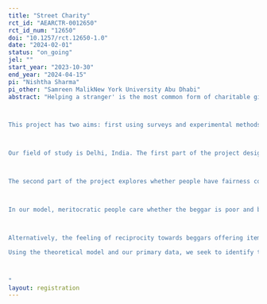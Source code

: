 ```yaml
---
title: "Street Charity"
rct_id: "AEARCTR-0012650"
rct_id_num: "12650"
doi: "10.1257/rct.12650-1.0"
date: "2024-02-01"
status: "on_going"
jel: ""
start_year: "2023-10-30"
end_year: "2024-04-15"
pi: "Nishtha Sharma"
pi_other: "Samreen MalikNew York University Abu Dhabi"
abstract: "Helping a stranger' is the most common form of charitable giving behavior worldwide. Nearly half of the world's adults, or two and a half billion people, have donated to a stranger over the past decade (Charities Aid Foundation, World Giving Index [2019]). Helping a stranger often takes the form of giving to a beggar, a needy person who solicits money in public places. Begging is a global urban phenomenon, and its eradication is an often-cited political agenda. Enforcing policies like banning beggars from public spaces or mandating their removal from such arenas are not sustainable solutions. Effective policies to mitigate beggary necessitate an understanding of the underlying market from both the beggar's and the givers' side. 

This project has two aims: first using surveys and experimental methods we uncover the perceptions and attitudes of givers who donate to beggars; the background, motivations, and behavior of individuals resorting to begging; and the dynamics governing interactions between givers and beggars. The second aim is to understand the role of fairness in informal charitable donations. In particular, we develop a theoretical model and append it with our primary data collected from surveys and experimental methods, the project aims to test whether people have fairness considerations while making charitable decisions towards beggars. 

Our field of study is Delhi, India. The first part of the project design is based on four surveys. The first survey will document interactions between beggars and givers passers-by to measure charitable transfer amounts by beggar type (Interactions Survey). The second survey involves detailed interviews with beggars and includes their preference elicitation using behavioral/experimental games (Beggars Survey). The third survey involves a belief elicitation experiment of the general population to understand the mechanisms underlying the charitable behavior measured in the interactions survey (General Population Survey). Finally, the fourth survey is an observational survey of crowded areas in Delhi and people's meritocracy to study the composition and rate of successful interactions by beggar type in areas with high and low meritocracy (Composition survey).

The second part of the project explores whether people have fairness considerations while making charitable decisions toward beggars. To understand the role of fairness preferences and beliefs in charitable behavior, we exploit a natural variation in begging styles found in most urban areas. In addition to those who only solicit charity (beggars without items), another kind of beggars found on the urban streets is those who offer trivial items such as pens, stickers, and flowers while soliciting charity (beggars with items). We propose and test a novel application of the signaling theory to examine the effect of begging with an item on people's perception of beggars' deservedness and consequent charitable donations. 

In our model, meritocratic people care whether the beggar is poor and begging because they are unwilling to work and earn (choice) or unable to work and earn (luck). Since procuring an item to offer is costly for beggars, it signals a willingness to exert effort and participate in the labor market, attracting higher donations. Under the signaling framework, the perceived probability of a beggar's willingness to do paid work and overall perception of the beggar's deservedness for charity is higher for beggars with items than without, which drives higher donations towards them. 

Alternatively, the feeling of reciprocity towards beggars offering items also predicts higher donations towards them than the beggars without items. However, under this reciprocity model, there is no difference in beliefs about their willingness to work or other notions of deservedness. Finally, if social preferences such as fairness concerns and reciprocity do not interact with altruism, then the charitable behavior towards beggars with and without items does not differ.
Using the theoretical model and our primary data, we seek to identify the causal impact of begging with items on the general population's beliefs about their willingness to work and their deservedness for charity. Our primary hypothesis is that begging with an item has a signaling value, i.e., people's perception of the beggar's deservedness of charity improves due to the offering of an item while begging.

"
layout: registration
---
```


